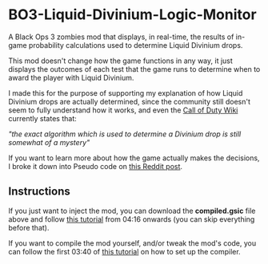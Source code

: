 # BO3-Liquid-Divinium-Logic-Monitor
A Black Ops 3 zombies mod that displays, in real-time, the results of in-game probability calculations used to determine Liquid Divinium drops.

This mod doesn't change how the game functions in any way, it just displays the outcomes of each test that the game runs to determine when to award the player with Liquid Divinium. 

I made this for the purpose of supporting my explanation of how Liquid Divinium drops are actually determined, since the community still doesn't seem to fully understand how it works, and even the [Call of Duty Wiki](https://callofduty.fandom.com/wiki/Liquid_Divinium) currently states that:  

*"the exact algorithm which is used to determine a Divinium drop is still somewhat of a mystery"*

If you want to learn more about how the game actually makes the decisions, I broke it down into Pseudo code on [this Reddit post](https://www.reddit.com/r/CODZombies/comments/1ncxtuq/liquid_divinium_earning_logic/).

## Instructions
If you just want to inject the mod, you can download the **compiled.gsic** file above and follow [this tutorial](https://www.youtube.com/watch?v=7MepTbdJlmU&t=256) from 04:16 onwards (you can skip everything before that).

If you want to compile the mod yourself, and/or tweak the mod's code, you can follow the first 03:40 of [this tutorial](https://www.youtube.com/watch?v=7MepTbdJlmU) on how to set up the compiler. 
